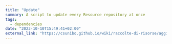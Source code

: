 ```yaml
---
title: "Update"
summary: A script to update every Resource repository at once
tags:
  - dependencies
date: "2023-10-10T15:49:41+02:00"
external_link: "https://csunibo.github.io/wiki/raccolte-di-risorse/aggiornare-le-raccolte-in-massa/"
---
```

